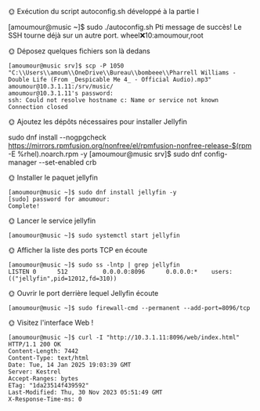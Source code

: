 🌞 Exécution du script autoconfig.sh développé à la partie I

[amoumour@music ~]$ sudo ./autoconfig.sh
Pti message de succès! Le SSH tourne déjà sur un autre port.
wheel:x:10:amoumour,root

🌞 Déposez quelques fichiers son là dedans

```
[amoumour@music srv]$ scp -P 1050 "C:\\Users\\amoum\\OneDrive\\Bureau\\bombeee\\Pharrell Williams - Double Life (From _Despicable Me 4_ - Official Audio).mp3" amoumour@10.3.1.11:/srv/music/
amoumour@10.3.1.11's password:
ssh: Could not resolve hostname c: Name or service not known
Connection closed
```

🌞 Ajoutez les dépôts nécessaires pour installer Jellyfin

sudo dnf install --nogpgcheck https://mirrors.rpmfusion.org/nonfree/el/rpmfusion-nonfree-release-$(rpm -E %rhel).noarch.rpm -y
[amoumour@music srv]$ sudo dnf config-manager --set-enabled crb


🌞 Installer le paquet jellyfin
```
[amoumour@music ~]$ sudo dnf install jellyfin -y
[sudo] password for amoumour:
Complete!
```

🌞 Lancer le service jellyfin

```
[amoumour@music ~]$ sudo systemctl start jellyfin
```

🌞 Afficher la liste des ports TCP en écoute

```
[amoumour@music ~]$ sudo ss -lntp | grep jellyfin
LISTEN 0      512          0.0.0.0:8096      0.0.0.0:*    users:(("jellyfin",pid=12012,fd=310))
```

🌞 Ouvrir le port derrière lequel Jellyfin écoute

```
[amoumour@music ~]$ sudo firewall-cmd --permanent --add-port=8096/tcp
```

🌞 Visitez l'interface Web !

```
[amoumour@music ~]$ curl -I "http://10.3.1.11:8096/web/index.html"
HTTP/1.1 200 OK
Content-Length: 7442
Content-Type: text/html
Date: Tue, 14 Jan 2025 19:03:39 GMT
Server: Kestrel
Accept-Ranges: bytes
ETag: "1da23514f439592"
Last-Modified: Thu, 30 Nov 2023 05:51:49 GMT
X-Response-Time-ms: 0
```


